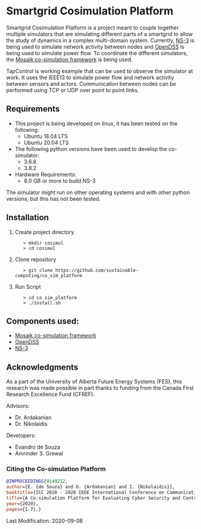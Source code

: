 # Smartgrid Cosimulation Platform
Smartgrid Cosimulation Platform is a project meant to couple together multiple simulators that are simulating different
parts of a smartgrid to allow the study of dynamics in a complex multi-domain system. Currently, 
[NS-3](https://www.nsnam.org/) is being used to simulate network activity between nodes and
[OpenDSS](https://smartgrid.epri.com/SimulationTool.aspx) is being used to simulate power flow. To 
coordinate the different simulators, the [Mosaik co-simulation framework](https://mosaik.offis.de/) is being used.

TapControl is working example that can be used to observe the simulator at work. It uses the IEEE13 to simulate power 
flow and network activity between sensors and actors. Communication between nodes can be performed using TCP or UDP over
point to point links. 

## Requirements
* This project is being developed on linux, it has been tested on the following:
    * Ubuntu 18.04 LTS
    * Ubuntu 20.04 LTS
* The following python versions have been used to develop the co-simulator:
    * 3.6.8
    * 3.8.2
* Hardware Requirements:
    * 8.0 GB or more to build NS-3

The simulator might run on other operating systems and with other python versions, but this has not been tested.

## Installation
1. Create project directory
    
    ``` 
       > mkdir cosimul
       > cd cosimul 
    ```

2. Clone repository
    ``` 
       > git clone https://github.com/sustainable-computing/co_sim_platform
    ```

3. Run Script
    ``` 
       > cd co_sim_platform
       > ./install.sh
    ```

## Components used:
* [Mosaik co-simulation framework](https://mosaik.offis.de/)
* [OpenDSS](https://smartgrid.epri.com/SimulationTool.aspx)
* [NS-3](https://www.nsnam.org/)

## Acknowledgments
As a part of the University of Alberta Future Energy Systems (FES), this
research was made possible in part thanks to funding from the Canada First
Research Excellence Fund (CFREF).

Advisors:
* Dr. Ardakanian
* Dr. Nikolaidis

Developers:

* Evandro de Souza
* Amrinder S. Grewal

### Citing the Co-simulation Platform
```Bibtex
@INPROCEEDINGS{9149212,  
author={E. {de Souza} and O. {Ardakanian} and I. {Nikolaidis}},  
booktitle={ICC 2020 - 2020 IEEE International Conference on Communications (ICC)},   
title={A Co-simulation Platform for Evaluating Cyber Security and Control Applications in the Smart Grid},   
year={2020},
pages={1-7},}
```

Last Modification: 2020-09-08
